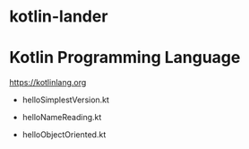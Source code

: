 # kotlin-lander

# Kotlin Programming Language
https://kotlinlang.org

- helloSimplestVersion.kt

- helloNameReading.kt

- helloObjectOriented.kt


